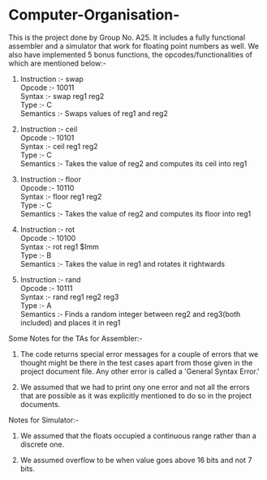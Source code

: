 # Computer-Organisation-

This is the project done by Group No. A25. It includes a fully functional assembler and a simulator that work for floating point numbers as well. We also have implemented 5 bonus functions, the opcodes/functionalities of which are mentioned below:-

1)  Instruction :- swap  
    Opcode      :- 10011  
    Syntax      :- swap reg1 reg2  
    Type        :- C  
    Semantics   :- Swaps values of reg1 and reg2  

2)  Instruction :- ceil  
    Opcode      :- 10101  
    Syntax      :- ceil reg1 reg2  
    Type        :- C  
    Semantics   :- Takes the value of reg2 and computes its ceil into reg1  

3)  Instruction :- floor  
    Opcode      :- 10110  
    Syntax      :- floor reg1 reg2  
    Type        :- C  
    Semantics   :- Takes the value of reg2 and computes its floor into reg1  

4)  Instruction :- rot  
    Opcode      :- 10100  
    Syntax      :- rot reg1 $Imm  
    Type        :- B  
    Semantics   :- Takes the value in reg1 and rotates it rightwards  

5)  Instruction :- rand  
    Opcode      :- 10111  
    Syntax      :- rand reg1 reg2 reg3  
    Type        :- A  
    Semantics   :- Finds a random integer between reg2 and reg3(both included) and places it in reg1

Some Notes for the TAs for Assembler:-

1) The code returns special error messages for a couple of errors that we thought might be there in the test cases apart from those given in the project document file. Any other error is called a 'General Syntax Error.'

2) We assumed that we had to print ony one error and not all the errors that are possible as it was explicitly mentioned to do so in the project documents.

Notes for Simulator:-

1) We assumed that the floats occupied a continuous range rather than a discrete one.

2) We assumed overflow to be when value goes above 16 bits and not 7 bits.
